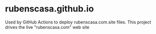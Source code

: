# rubenscasa.github.io
Used by GitHub Actions to deploy rubenscasa.com.site files. This project drives the live "rubenscasa.com" web site
